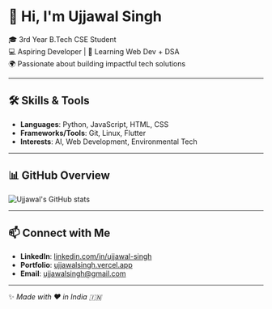 # 👋 Hi, I'm Ujjawal Singh  

🎓 3rd Year B.Tech CSE Student  
💻 Aspiring Developer | 🌱 Learning Web Dev + DSA  
🌍 Passionate about building impactful tech solutions  

---

## 🛠 Skills & Tools
- **Languages**: Python, JavaScript, HTML, CSS  
- **Frameworks/Tools**: Git, Linux, Flutter  
- **Interests**: AI, Web Development, Environmental Tech  

---

## 📊 GitHub Overview
![Ujjawal's GitHub stats](https://github-readme-stats.vercel.app/api?username=UjjawalSingh&show_icons=true&theme=default)  

---

## 📫 Connect with Me
- **LinkedIn**: [linkedin.com/in/ujjawal-singh](https://linkedin.com/in/ujjawal-singh)  
- **Portfolio**: [ujjawalsingh.vercel.app](https://ujjawalsingh.vercel.app)  
- **Email**: ujjawalsingh@gmail.com  

---

✨ *Made with ❤️ in India 🇮🇳*
